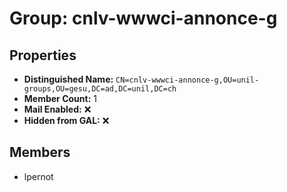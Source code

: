 # Group: cnlv-wwwci-annonce-g

## Properties

- **Distinguished Name:** `CN=cnlv-wwwci-annonce-g,OU=unil-groups,OU=gesu,DC=ad,DC=unil,DC=ch`
- **Member Count:** 1
- **Mail Enabled:** ❌
- **Hidden from GAL:** ❌

## Members

- lpernot
